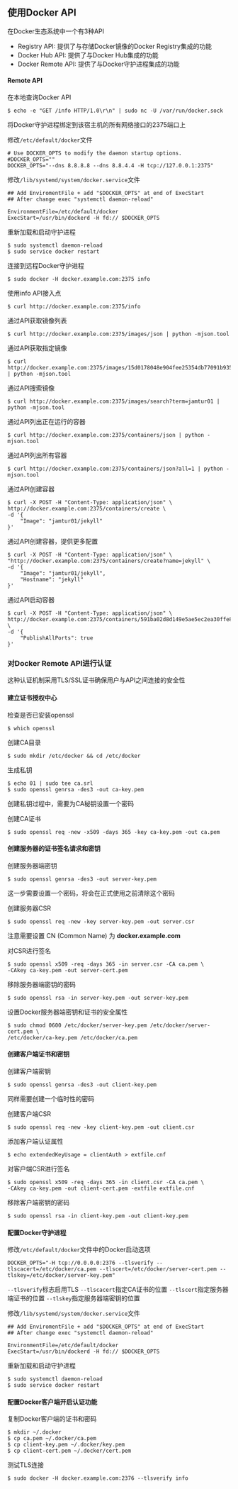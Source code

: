 ## 使用Docker API

在Docker生态系统中一个有3种API
- Registry API: 提供了与存储Docker镜像的Docker Registry集成的功能
- Docker Hub API: 提供了与Docker Hub集成的功能
- Docker Remote API: 提供了与Docker守护进程集成的功能

#### Remote API

在本地查询Docker API
```
$ echo -e "GET /info HTTP/1.0\r\n" | sudo nc -U /var/run/docker.sock
```

将Docker守护进程绑定到该宿主机的所有网络接口的2375端口上

修改`/etc/default/docker`文件
```
# Use DOCKER_OPTS to modify the daemon startup options.
#DOCKER_OPTS=""
DOCKER_OPTS="--dns 8.8.8.8 --dns 8.8.4.4 -H tcp://127.0.0.1:2375"
```

修改`/lib/systemd/system/docker.service`文件
```
## Add EnviromentFile + add "$DOCKER_OPTS" at end of ExecStart
## After change exec "systemctl daemon-reload"

EnvironmentFile=/etc/default/docker
ExecStart=/usr/bin/dockerd -H fd:// $DOCKER_OPTS
```

重新加载和启动守护进程
```
$ sudo systemctl daemon-reload
$ sudo service docker restart
```

连接到远程Docker守护进程
```
$ sudo docker -H docker.example.com:2375 info
```

使用info API接入点
```
$ curl http://docker.example.com:2375/info
```

通过API获取镜像列表
```
$ curl http://docker.example.com:2375/images/json | python -mjson.tool
```

通过API获取指定镜像
```
$ curl http://docker.example.com:2375/images/15d0178048e904fee25354db77091b935423a829f171f3e3cf27f04ffcf7cf56/json | python -mjson.tool
```

通过API搜索镜像
```
$ curl http://docker.example.com:2375/images/search?term=jamtur01 | python -mjson.tool
```

通过API列出正在运行的容器
```
$ curl http://docker.example.com:2375/containers/json | python -mjson.tool
```

通过API列出所有容器
```
$ curl http://docker.example.com:2375/containers/json?all=1 | python -mjson.tool
```

通过API创建容器
```
$ curl -X POST -H "Content-Type: application/json" \
http://docker.example.com:2375/containers/create \
-d '{
    "Image": "jamtur01/jekyll"
}'
```

通过API创建容器，提供更多配置
```
$ curl -X POST -H "Content-Type: application/json" \
"http://docker.example.com:2375/containers/create?name=jekyll" \
-d '{
    "Image": "jamtur01/jekyll",
    "Hostname": "jekyll"
}'
```

通过API启动容器
```
$ curl -X POST -H "Content-Type: application/json" \
http://docker.example.com:2375/containers/591ba02d8d149e5ae5ec2ea30ffe85ed47558b9a40b7405e3b71553d9e59bed3/start \
-d '{
    "PublishAllPorts": true 
}'
```

### 对Docker Remote API进行认证

这种认证机制采用TLS/SSL证书确保用户与API之间连接的安全性

#### 建立证书授权中心

检查是否已安装openssl
```
$ which openssl
```

创建CA目录
```
$ sudo mkdir /etc/docker && cd /etc/docker
```

生成私钥
```
$ echo 01 | sudo tee ca.srl
$ sudo openssl genrsa -des3 -out ca-key.pem
```

创建私钥过程中，需要为CA秘钥设置一个密码

创建CA证书
```
$ sudo openssl req -new -x509 -days 365 -key ca-key.pem -out ca.pem
```

#### 创建服务器的证书签名请求和密钥

创建服务器端密钥
```
$ sudo openssl genrsa -des3 -out server-key.pem
```

这一步需要设置一个密码，将会在正式使用之前清除这个密码

创建服务器CSR
```
$ sudo openssl req -new -key server-key.pem -out server.csr
```

注意需要设置 CN (Common Name) 为 **docker.example.com**

对CSR进行签名
```
$ sudo openssl x509 -req -days 365 -in server.csr -CA ca.pem \
-CAkey ca-key.pem -out server-cert.pem
```

移除服务器端密钥的密码
```
$ sudo openssl rsa -in server-key.pem -out server-key.pem
```

设置Docker服务器端密钥和证书的安全属性
```
$ sudo chmod 0600 /etc/docker/server-key.pem /etc/docker/server-cert.pem \
/etc/docker/ca-key.pem /etc/docker/ca.pem
```

#### 创建客户端证书和密钥

创建客户端密钥
```
$ sudo openssl genrsa -des3 -out client-key.pem
```

同样需要创建一个临时性的密码

创建客户端CSR
```
$ sudo openssl req -new -key client-key.pem -out client.csr
```

添加客户端认证属性
```
$ echo extendedKeyUsage = clientAuth > extfile.cnf
```

对客户端CSR进行签名
```
$ sudo openssl x509 -req -days 365 -in client.csr -CA ca.pem \
-CAkey ca-key.pem -out client-cert.pem -extfile extfile.cnf
```

移除客户端密钥的密码
```
$ sudo openssl rsa -in client-key.pem -out client-key.pem
```

#### 配置Docker守护进程

修改`/etc/default/docker`文件中的Docker启动选项
```
DOCKER_OPTS="-H tcp://0.0.0.0:2376 --tlsverify --tlscacert=/etc/docker/ca.pem --tlscert=/etc/docker/server-cert.pem --tlskey=/etc/docker/server-key.pem"
```

`--tlsverify`标志启用TLS
`--tlscacert`指定CA证书的位置
`--tlscert`指定服务器端证书的位置
`--tlskey`指定服务器端密钥的位置


修改`/lib/systemd/system/docker.service`文件
```
## Add EnviromentFile + add "$DOCKER_OPTS" at end of ExecStart
## After change exec "systemctl daemon-reload"

EnvironmentFile=/etc/default/docker
ExecStart=/usr/bin/dockerd -H fd:// $DOCKER_OPTS
```

重新加载和启动守护进程
```
$ sudo systemctl daemon-reload
$ sudo service docker restart
```

#### 配置Docker客户端开启认证功能

复制Docker客户端的证书和密码
```
$ mkdir ~/.docker
$ cp ca.pem ~/.docker/ca.pem
$ cp client-key.pem ~/.docker/key.pem
$ cp client-cert.pem ~/.docker/cert.pem
```

测试TLS连接
```
$ sudo docker -H docker.example.com:2376 --tlsverify info
```

